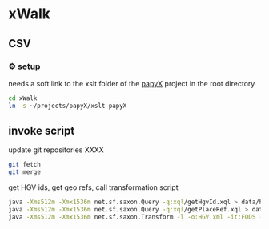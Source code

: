 # xWalk

## CSV

### ⚙ setup

needs a soft link to the xslt folder of the [papyX](https://github.com/Edelweiss/papyX) project in the root directory


```bash
cd xWalk
ln -s ~/projects/papyX/xslt papyX
```

## invoke script

update git repositories XXXX

```bash
git fetch
git merge
```

get HGV ids, get geo refs, call transformation script

```bash
java -Xms512m -Xmx1536m net.sf.saxon.Query -q:xql/getHgvId.xql > data/hgvId.xml hgvMetaEpiDoc=../data/master/HGV_meta_EpiDoc
java -Xms512m -Xmx1536m net.sf.saxon.Query -q:xql/getPlaceRef.xql > data/placeRef.xml hgvMetaEpiDoc=../data/master/HGV_meta_EpiDoc
java -Xms512m -Xmx1536m net.sf.saxon.Transform -l -o:HGV.xml -it:FODS -xsl:xsl/xWalk.xsl HGV=data/HGV.fods
```
